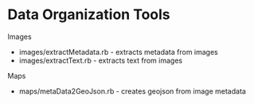 Data Organization Tools
=========================

Images
 * images/extractMetadata.rb - extracts metadata from images
 * images/extractText.rb     - extracts text from images

Maps
 * maps/metaData2GeoJson.rb  - creates geojson from image metadata
